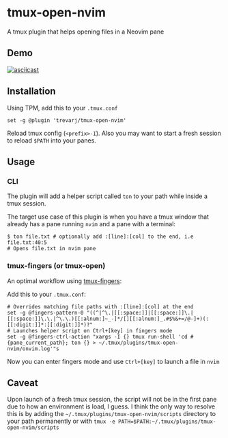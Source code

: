 # tmux-open-nvim

A tmux plugin that helps opening files in a Neovim pane

## Demo

[![asciicast](https://asciinema.org/a/549092.png)](https://asciinema.org/a/549092)

## Installation

Using TPM, add this to your `.tmux.conf`

```shell
set -g @plugin 'trevarj/tmux-open-nvim'
```

Reload tmux config (`<prefix>-I`). Also you may want to start a fresh session to
reload `$PATH` into your panes.

## Usage

### CLI

The plugin will add a helper script called `ton` to your path while
inside a tmux session.

The target use case of this plugin is when you have a tmux window that already
has a pane running `nvim` and a pane with a terminal:

```shell
$ ton file.txt # optionally add :[line]:[col] to the end, i.e file.txt:40:5
# Opens file.txt in nvim pane
```

### tmux-fingers (or tmux-open)

An optimal workflow using [tmux-fingers](https://github.com/Morantron/tmux-fingers):

Add this to your `.tmux.conf`:

```shell
# Overrides matching file paths with :[line]:[col] at the end
set -g @fingers-pattern-0 "((^|^\.|[[:space:]]|[[:space:]]\.|[[:space:]]\.\.|^\.\.)[[:alnum:]~_-]*/[][[:alnum:]_.#$%&+=/@-]+)(:[[:digit:]]*:[[:digit:]]*)?"
# Launches helper script on Ctrl+[key] in fingers mode
set -g @fingers-ctrl-action "xargs -I {} tmux run-shell 'cd #{pane_current_path}; ton {} > ~/.tmux/plugins/tmux-open-nvim/onvim.log'"s
```

Now you can enter fingers mode and use `Ctrl+[key]` to launch a file in `nvim`

## Caveat

Upon launch of a fresh tmux session, the script will not be in the first pane
due to how an environment is load, I guess. I think the only way to resolve this
is by adding the `~/.tmux/plugins/tmux-open-nvim/scripts` directory to your path
permanently or with `tmux -e PATH=$PATH:~/.tmux/plugins/tmux-open-nvim/scripts`
